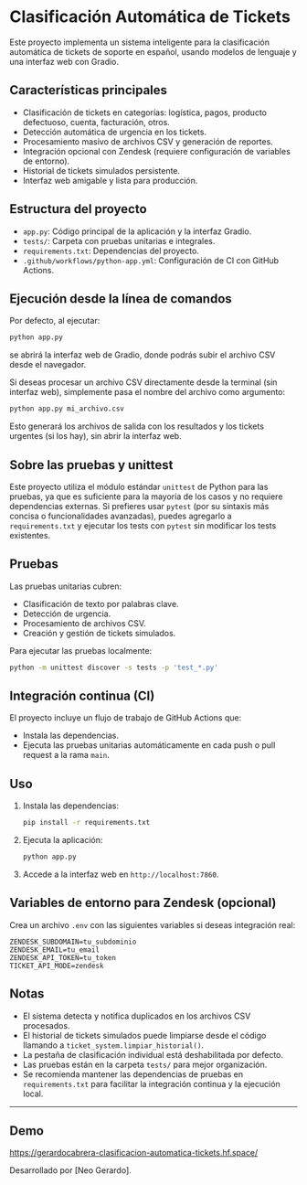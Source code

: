 # Clasificación Automática de Tickets

Este proyecto implementa un sistema inteligente para la clasificación automática de tickets de soporte en español, usando modelos de lenguaje y una interfaz web con Gradio.

## Características principales
 - Clasificación de tickets en categorías: logística, pagos, producto defectuoso, cuenta, facturación, otros.
 - Detección automática de urgencia en los tickets.
 - Procesamiento masivo de archivos CSV y generación de reportes.
 - Integración opcional con Zendesk (requiere configuración de variables de entorno).
 - Historial de tickets simulados persistente.
 - Interfaz web amigable y lista para producción.

## Estructura del proyecto
 - `app.py`: Código principal de la aplicación y la interfaz Gradio.
 - `tests/`: Carpeta con pruebas unitarias e integrales.
 - `requirements.txt`: Dependencias del proyecto.
 - `.github/workflows/python-app.yml`: Configuración de CI con GitHub Actions.

## Ejecución desde la línea de comandos

Por defecto, al ejecutar:

```bash
python app.py
```

se abrirá la interfaz web de Gradio, donde podrás subir el archivo CSV desde el navegador.

Si deseas procesar un archivo CSV directamente desde la terminal (sin interfaz web), simplemente pasa el nombre del archivo como argumento:

```bash
python app.py mi_archivo.csv
```

Esto generará los archivos de salida con los resultados y los tickets urgentes (si los hay), sin abrir la interfaz web.

## Sobre las pruebas y unittest

Este proyecto utiliza el módulo estándar `unittest` de Python para las pruebas, ya que es suficiente para la mayoría de los casos y no requiere dependencias externas. Si prefieres usar `pytest` (por su sintaxis más concisa o funcionalidades avanzadas), puedes agregarlo a `requirements.txt` y ejecutar los tests con `pytest` sin modificar los tests existentes. 

## Pruebas
Las pruebas unitarias cubren:
 - Clasificación de texto por palabras clave.
 - Detección de urgencia.
 - Procesamiento de archivos CSV.
 - Creación y gestión de tickets simulados.


Para ejecutar las pruebas localmente:

```bash
python -m unittest discover -s tests -p 'test_*.py'
```

## Integración continua (CI)
El proyecto incluye un flujo de trabajo de GitHub Actions que:
 - Instala las dependencias.
 - Ejecuta las pruebas unitarias automáticamente en cada push o pull request a la rama `main`.

## Uso
1. Instala las dependencias:
   ```bash
   pip install -r requirements.txt
   ```
2. Ejecuta la aplicación:
   ```bash
   python app.py
   ```
3. Accede a la interfaz web en `http://localhost:7860`.

## Variables de entorno para Zendesk (opcional)
Crea un archivo `.env` con las siguientes variables si deseas integración real:
```
ZENDESK_SUBDOMAIN=tu_subdominio
ZENDESK_EMAIL=tu_email
ZENDESK_API_TOKEN=tu_token
TICKET_API_MODE=zendesk
```

## Notas
 - El sistema detecta y notifica duplicados en los archivos CSV procesados.
 - El historial de tickets simulados puede limpiarse desde el código llamando a `ticket_system.limpiar_historial()`.
 - La pestaña de clasificación individual está deshabilitada por defecto.
 - Las pruebas están en la carpeta `tests/` para mejor organización.
 - Se recomienda mantener las dependencias de pruebas en `requirements.txt` para facilitar la integración continua y la ejecución local.

---

## Demo
https://gerardocabrera-clasificacion-automatica-tickets.hf.space/

Desarrollado por [Neo Gerardo].
